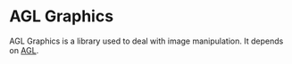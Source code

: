 # AGL Graphics

AGL Graphics is a library used to deal with image manipulation. It depends
on [AGL](http://github.com/yurids/agl).
